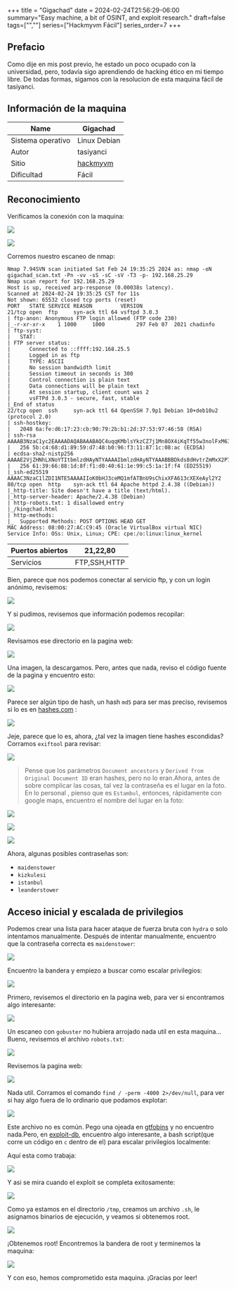 +++
title = "Gigachad"
date = 2024-02-24T21:56:29-06:00
summary="Easy machine, a bit of OSINT, and exploit research."
draft=false
tags=["",""]
series=["Hackmyvm Fácil"]
series_order=7
+++
## Prefacio
Como dije en mis post previo, he estado un poco ocupado con la universidad, pero, todavía sigo aprendiendo de hacking ético en mi tiempo libre. De todas formas, sigamos con la resolucion de esta maquina fácil de tasiyanci.


## Información de la maquina
| Name       | Gigachad                                                         |
| ---------- | ---------------------------------------------------------------- |
| Sistema operativo        | Linux Debian                                                     |
| Autor     | tasiyanci                                                        |
| Sitio       | [hackmyvm](https://hackmyvm.eu/machines/machine.php?vm=Gigachad) |
| Dificultad | Fácil                                                             |

## Reconocimiento

Verificamos la conexión con la maquina:


![](imagenes/Pasted%20image%2020240224193655.png)

![](imagenes/Pasted%20image%2020240224193743.png)

Corremos nuestro escaneo de nmap:

```shell-session
Nmap 7.94SVN scan initiated Sat Feb 24 19:35:25 2024 as: nmap -oN gigachad_scan.txt -Pn -vv -sS -sC -sV -T3 -p- 192.168.25.29
Nmap scan report for 192.168.25.29
Host is up, received arp-response (0.00038s latency).
Scanned at 2024-02-24 19:35:25 CST for 11s
Not shown: 65532 closed tcp ports (reset)
PORT   STATE SERVICE REASON         VERSION
21/tcp open  ftp     syn-ack ttl 64 vsftpd 3.0.3
| ftp-anon: Anonymous FTP login allowed (FTP code 230)
|_-r-xr-xr-x    1 1000     1000          297 Feb 07  2021 chadinfo
| ftp-syst: 
|   STAT: 
| FTP server status:
|      Connected to ::ffff:192.168.25.5
|      Logged in as ftp
|      TYPE: ASCII
|      No session bandwidth limit
|      Session timeout in seconds is 300
|      Control connection is plain text
|      Data connections will be plain text
|      At session startup, client count was 2
|      vsFTPd 3.0.3 - secure, fast, stable
|_End of status
22/tcp open  ssh     syn-ack ttl 64 OpenSSH 7.9p1 Debian 10+deb10u2 (protocol 2.0)
| ssh-hostkey: 
|   2048 6a:fe:d6:17:23:cb:90:79:2b:b1:2d:37:53:97:46:58 (RSA)
| ssh-rsa AAAAB3NzaC1yc2EAAAADAQABAAABAQC4uqqKMblsYkzCZ7j1Mn8OX4iKqTf55w3nolFxM6IDIrQ7SV4JthEGqnYsiWFGY0OpwHLJ80/pnc/Ehlnub7RCGyL5gxGkGhZPKYag6RDv0cJNgIHf5oTkJOaFhRhZPDXztGlfafcVVw0Agxg3xweEVfU0GP24cb7jXq8Obu0j4bNsx7L0xbDCB1zxYwiqBRbkvRWpiQXNns/4HKlFzO19D8bCY/GXeX4IekE98kZgcG20x/zoBjMPXWXHUcYKoIVXQCDmBGAnlIdaC7IBJMNc1YbXVv7vhMRtaf/ffTtNDX0sYydBbqbubdZJsjWL0oHHK3Uwf+HlEhkO1jBZw3Aj
|   256 5b:c4:68:d1:89:59:d7:48:b0:96:f3:11:87:1c:08:ac (ECDSA)
| ecdsa-sha2-nistp256 AAAAE2VjZHNhLXNoYTItbmlzdHAyNTYAAAAIbmlzdHAyNTYAAABBBDkds8dHvtrZmMxX2P71ej+q+QDe/MG8OGk7uYjWBT5K/TZR/QUkD9FboGbq1+SpCox5qqIVo8UQ+xvcEDDVKaU=
|   256 61:39:66:88:1d:8f:f1:d0:40:61:1e:99:c5:1a:1f:f4 (ED25519)
|_ssh-ed25519 AAAAC3NzaC1lZDI1NTE5AAAAIIoK0bHJ3ceMQ1mfATBnU9sChixXFA613cXEXeAyl2Y2
80/tcp open  http    syn-ack ttl 64 Apache httpd 2.4.38 ((Debian))
|_http-title: Site doesn't have a title (text/html).
|_http-server-header: Apache/2.4.38 (Debian)
| http-robots.txt: 1 disallowed entry 
|_/kingchad.html
| http-methods: 
|_  Supported Methods: POST OPTIONS HEAD GET
MAC Address: 08:00:27:AC:C9:45 (Oracle VirtualBox virtual NIC)
Service Info: OSs: Unix, Linux; CPE: cpe:/o:linux:linux_kernel

```

| Puertos abiertos | 21,22,80     |
| ---------- | ------------ |
| Servicios   | FTP,SSH,HTTP |
Bien, parece que nos podemos conectar al servicio ftp, y con un login anónimo, revisemos:

![](imagenes/Pasted%20image%2020240224194509.png)

Y si pudimos, revisemos que información podemos recopilar:

![](imagenes/Pasted%20image%2020240224194634.png)

Revisamos ese directorio en la pagina web:

![](imagenes/Pasted%20image%2020240224194704.png)

Una imagen, la descargamos. Pero, antes que nada, reviso el código fuente de la pagina y encuentro esto:

![](imagenes/Pasted%20image%2020240224194752.png)

Parece ser algún tipo de hash, un hash `md5` para ser mas preciso, revisemos si lo es en [hashes.com](https://hashes.com) :

![](imagenes/Pasted%20image%2020240224194856.png)

Jeje, parece que lo es, ahora, ¿tal vez la imagen tiene hashes escondidas? Corramos `exiftool` para revisar:

![](imagenes/Pasted%20image%2020240224200120.png)

>Pense que los parámetros `Document ancestors` y `Derived from Original Document ID` eran hashes, pero no lo eran.Ahora, antes de sobre complicar las cosas, tal vez la contraseña es el lugar en la foto. En lo personal , pienso que es `Estambul`, entonces, rápidamente con google maps, encuentro el nombre del lugar en la foto:

![](imagenes/Pasted%20image%2020240224201240.png)

![](imagenes/Pasted%20image%2020240224201504.png)

![](imagenes/Pasted%20image%2020240224201649.png)

Ahora, algunas posibles contraseñas son:
- `maidenstower`
- `kizkulesi`
- `istanbul`
- `leanderstower`

## Acceso inicial y escalada de privilegios
Podemos crear una lista para hacer ataque de fuerza bruta con `hydra` o solo intentamos manualmente. Después de intentar manualmente, encuentro que la contraseña correcta es `maidenstower`:

![](imagenes/Pasted%20image%2020240224202200.png)

Encuentro la bandera y empiezo a buscar como escalar privilegios:

![](imagenes/Pasted%20image%2020240224202236.png)

Primero, revisemos el directorio en la pagina web, para ver si encontramos algo interesante:

![](imagenes/Pasted%20image%2020240224203540.png)

Un escaneo con `gobuster` no hubiera arrojado nada util en esta maquina... Bueno, revisemos el archivo `robots.txt`:

![](imagenes/Pasted%20image%2020240224203655.png)

Revisemos la pagina web:

![](imagenes/Pasted%20image%2020240224203728.png)

Nada util. Corramos el comando `find / -perm -4000 2>/dev/null`, para ver si hay algo fuera de lo ordinario que podamos explotar:

![](imagenes/Pasted%20image%2020240224212720.png)

Este archivo no es común. Pego una ojeada en [gtfobins](https://gtfobins.github.io) y no encuentro nada.Pero, en [exploit-db](https://www.exploit-db.com/exploits/47172), encuentro algo interesante, a bash script(que corre un código en `c` dentro de el) para escalar privilegios localmente:

Aquí esta como trabaja:

![](imagenes/Pasted%20image%2020240224213022.png)

Y asi se mira cuando el exploit se completa exitosamente:

![](imagenes/Pasted%20image%2020240224213109.png)

Como ya estamos en el directorio `/tmp`, creamos un archivo `.sh`, le asignamos binarios de ejecución, y veamos si obtenemos root.

![](imagenes/Pasted%20image%2020240224214939.png)

¡Obtenemos root! Encontremos la bandera de root y terminemos la maquina:

![](imagenes/Pasted%20image%2020240224215524.png)

Y con eso, hemos comprometido esta maquina. ¡Gracias por leer!

